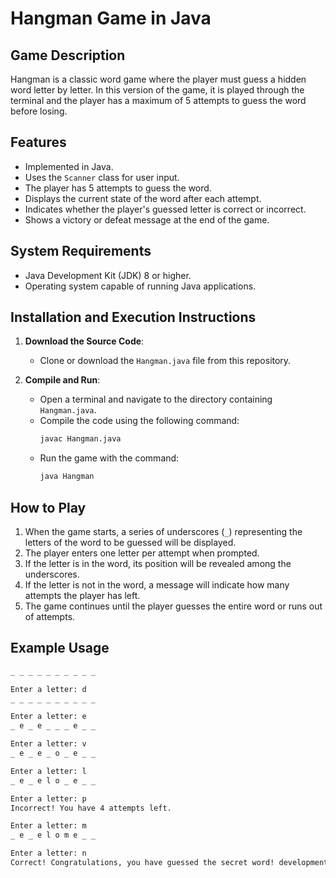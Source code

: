 # Hangman Game in Java

## Game Description

Hangman is a classic word game where the player must guess a hidden word letter by letter. In this version of the game, it is played through the terminal and the player has a maximum of 5 attempts to guess the word before losing.

## Features

- Implemented in Java.
- Uses the `Scanner` class for user input.
- The player has 5 attempts to guess the word.
- Displays the current state of the word after each attempt.
- Indicates whether the player's guessed letter is correct or incorrect.
- Shows a victory or defeat message at the end of the game.

## System Requirements

- Java Development Kit (JDK) 8 or higher.
- Operating system capable of running Java applications.

## Installation and Execution Instructions

1. **Download the Source Code**:
   - Clone or download the `Hangman.java` file from this repository.

2. **Compile and Run**:
   - Open a terminal and navigate to the directory containing `Hangman.java`.
   - Compile the code using the following command:
     ```sh
     javac Hangman.java
     ```
   - Run the game with the command:
     ```sh
     java Hangman
     ```

## How to Play

1. When the game starts, a series of underscores (`_`) representing the letters of the word to be guessed will be displayed.
2. The player enters one letter per attempt when prompted.
3. If the letter is in the word, its position will be revealed among the underscores.
4. If the letter is not in the word, a message will indicate how many attempts the player has left.
5. The game continues until the player guesses the entire word or runs out of attempts.

## Example Usage

```sh
_ _ _ _ _ _ _ _ _ _

Enter a letter: d
_ _ _ _ _ _ _ _ _ _

Enter a letter: e
_ e _ e _ _ _ e _ _

Enter a letter: v
_ e _ e _ o _ e _ _

Enter a letter: l
_ e _ e l o _ e _ _

Enter a letter: p
Incorrect! You have 4 attempts left.

Enter a letter: m
_ e _ e l o m e _ _

Enter a letter: n
Correct! Congratulations, you have guessed the secret word! development
